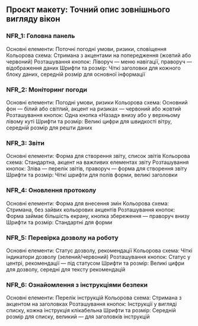 ## Проєкт макету: Точний опис зовнішнього вигляду вікон
### NFR_1: Головна панель
Основні елементи: Поточні погодні умови, ризики, сповіщення
Кольорова схема: Стримана з акцентами на попередження (жовтий або червоний)
Розташування кнопок: Ліворуч — меню навігації, праворуч — відображення даних
Шрифти та розмір: Чіткі заголовки для кожного блоку даних, середній розмір для основної інформації
### NFR_2: Моніторинг погоди
Основні елементи: Погодні умови, ризики
Кольорова схема: Основний фон — білий або світлий, акцент на ризиках — червоний або жовтий
Розташування кнопок: Одна кнопка «Назад» внизу або у верхньому лівому куті
Шрифти та розмір: Великі цифри для швидкості вітру, середній розмір для решти даних
### NFR_3: Звіти
Основні елементи: Форма для створення звіту, список звітів
Кольорова схема: Стандартна, акцент на важливих елементах звіту
Розташування кнопок: Зліва — перелік звітів, праворуч — форма для створення звіту
Шрифти та розмір: Чіткі шрифти для полів форми, великі заголовки
### NFR_4: Оновлення протоколу
Основні елементи: Форма для внесення змін
Кольорова схема: Стримана, без зайвих кольорових акцентів
Розташування кнопок: Форма займає більшість екрану, кнопка збереження — праворуч внизу
Шрифти та розмір: Стандартні для форми
### NFR_5: Перевірка дозволу на роботу
Основні елементи: Статус дозволу, рекомендації
Кольорова схема: Чіткі індикатори дозволу (зелений/червоний)
Розташування кнопок: Статус у центрі, рекомендації — під статусом
Шрифти та розмір: Великі цифри для дозволу, середні для тексту рекомендацій
### NFR_6: Ознайомлення з інструкціями безпеки
Основні елементи: Перелік інструкцій
Кольорова схема: Стримана з акцентом на заголовках
Розташування кнопок: Інструкції у вигляді списку, кожна інструкція клікабельна
Шрифти та розмір: Середній розмір для списку, великий — для заголовків інструкцій